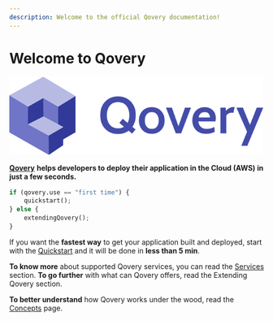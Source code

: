 ```yaml
---
description: Welcome to the official Qovery documentation!
---
```


# Welcome to Qovery

![](.gitbook/assets/qovery_logo.png)

[**Qovery**](https://www.qovery.com) **helps developers to deploy their application in the Cloud \(AWS\) in just a few seconds.**

```python
if (qovery.use == "first time") {
    quickstart();
} else {
    extendingQovery();
}
```

If you want the **fastest way** to get your application built and deployed, start with the [Quickstart](quickstart/sign-up.md) and it will be done in **less than 5 min**.

**To know more** about supported Qovery services, you can read the [Services](services/network/) section. **To go further** with what can Qovery offers, read the Extending Qovery section.

**To better understand** how Qovery works under the wood, read the [Concepts](concepts.md) page.

